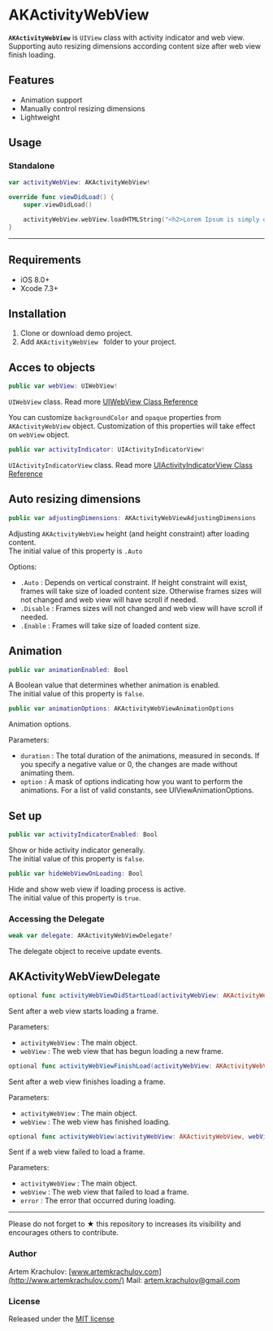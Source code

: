 # AKActivityWebView

**`AKActivityWebView`** is `UIView` class with activity indicator and web view. Supporting auto resizing dimensions according content size after web view finish loading.

## Features

* Animation support
* Manually control resizing dimensions
* Lightweight

## Usage


### Standalone

```swift
var activityWebView: AKActivityWebView!

override func viewDidLoad() {
    super.viewDidLoad()

    activityWebView.webView.loadHTMLString("<h2>Lorem Ipsum is simply dummy text</h2>", baseURL: nil)
}
```

---

## Requirements

- iOS 8.0+
- Xcode 7.3+

## Installation

1. Clone or download demo project.
2. Add `AKActivityWebView ` folder to your project.

## Acces to objects

```swift
public var webView: UIWebView!
```
`UIWebView` class. Read more [UIWebView Class Reference](https://developer.apple.com/library/ios/documentation/UIKit/Reference/UIWebView_Class/)

You can customize `backgroundColor` and `opaque` properties from `AKActivityWebView` object. Customization of this properties will take effect on `webView` object. 


```swift
public var activityIndicator: UIActivityIndicatorView!
```
`UIActivityIndicatorView` class. Read more [UIActivityIndicatorView Class Reference](https://developer.apple.com/library/ios/documentation/UIKit/Reference/UIActivityIndicatorView_Class/)

## Auto resizing dimensions

```swift
public var adjustingDimensions: AKActivityWebViewAdjustingDimensions
```
Adjusting `AKActivityWebView` height (and height constraint) after loading content.   
The initial value of this property is `.Auto`

Options:

- `.Auto` : Depends on vertical constraint. If height constraint will exist, frames will take size of loaded content size. Otherwise frames sizes will not changed and web view will have scroll if needed.
- `.Disable` : Frames sizes will not changed and web view will have scroll if needed.
- `.Enable` : Frames will take size of loaded content size.

## Animation

```swift
public var animationEnabled: Bool
```
A Boolean value that determines whether animation is enabled.   
The initial value of this property is `false`.


```swift
public var animationOptions: AKActivityWebViewAnimationOptions
```
Animation options.

Parameters:

- `duration` : The total duration of the animations, measured in seconds. If you specify a negative value or 0, the changes are made without animating them.
- `option` : A mask of options indicating how you want to perform the animations. For a list of valid constants, see UIViewAnimationOptions.


## Set up

```swift
public var activityIndicatorEnabled: Bool
```
Show or hide activity indicator generally.   
The initial value of this property is `false`.

```swift
public var hideWebViewOnLoading: Bool
```

Hide and show web view if loading process is active.   
The initial value of this property is `true`.

### Accessing the Delegate

```swift
weak var delegate: AKActivityWebViewDelegate?
```

The delegate object to receive update events.

## AKActivityWebViewDelegate

```swift
optional func activityWebViewDidStartLoad(activityWebView: AKActivityWebView, webView: UIWebView)
```
Sent after a web view starts loading a frame.

Parameters:

- `activityWebView` : The main object.
- `webView` : The web view that has begun loading a new frame.

```swift
optional func activityWebViewFinishLoad(activityWebView: AKActivityWebView, webView: UIWebView)
```
Sent after a web view finishes loading a frame.

Parameters:

- `activityWebView` : The main object.
- `webView` : The web view has finished loading.

```swift
optional func activityWebView(activityWebView: AKActivityWebView, webView: UIWebView, didFailLoadWithError error: NSError?)
```
Sent if a web view failed to load a frame.

Parameters:

- `activityWebView` : The main object.
- `webView` : The web view that failed to load a frame.
- `error` : The error that occurred during loading.

---

Please do not forget to ★ this repository to increases its visibility and encourages others to contribute.

### Author

Artem Krachulov: [www.artemkrachulov.com](http://www.artemkrachulov.com/)
Mail: [artem.krachulov@gmail.com](mailto:artem.krachulov@gmail.com)

### License

Released under the [MIT license](http://www.opensource.org/licenses/MIT)